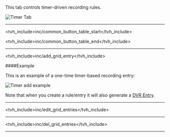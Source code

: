 This tab controls timer-driven recording rules.

![Timer Tab](static/img/doc/timers.png)

---

<tvh_include>inc/common_button_table_start</tvh_include>

<tvh_include>inc/common_button_table_end</tvh_include>

---

<tvh_include>inc/add_grid_entry</tvh_include>

####Example

This is an example of a one-time timer-based recording entry:

![Timer add example](static/img/doc/dvrtimeradd.png)

Note that when you create a rule/entry it will also generate a [DVR Entry](class/dvrentry).

---

<tvh_include>inc/edit_grid_entries</tvh_include>

---

<tvh_include>inc/del_grid_entries</tvh_include>

---

